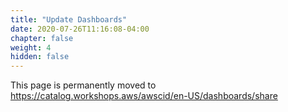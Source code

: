 ```yaml
---
title: "Update Dashboards"
date: 2020-07-26T11:16:08-04:00
chapter: false
weight: 4
hidden: false
---
```


This page is permanently moved to https://catalog.workshops.aws/awscid/en-US/dashboards/share